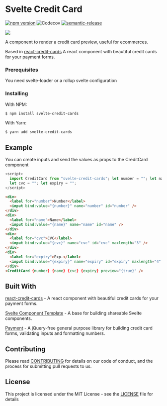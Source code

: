 # Svelte Credit Card

[![npm version](https://badge.fury.io/js/svelte-credit-cards.svg)](https://badge.fury.io/js/svelte-credit-cards)
![Codecov](https://img.shields.io/codecov/c/github/charlyjazz/svelte-credit-card?label=%20&logo=codecov&logoColor=orange&style=flat-square)
[![semantic-release](https://img.shields.io/badge/%20%20%F0%9F%93%A6%F0%9F%9A%80-semantic--release-e10079.svg)](https://github.com/semantic-release/semantic-release)


<img src="https://user-images.githubusercontent.com/12489333/81740061-bb6eba00-9472-11ea-8f50-8862ce5e91be.png">

A component to render a credit card preview, useful for ecommerces.

Based in [react-credit-cards](https://github.com/amarofashion/react-credit-cards) A react component with beautiful credit cards for your payment forms.

### Prerequisites

You need svelte-loader or a rollup svelte configuration

### Installing

With NPM:

```bash
$ npm install svelte-credit-cards
```

With Yarn:

```bash
$ yarn add svelte-credit-cards
```

## Example

You can create inputs and send the values as props to the CreditCard component

```javascript
<script>
  import CreditCard from "svelte-credit-cards"; let number = ""; let name = "";
  let cvc = ""; let expiry = "";
</script>
```

```html
<div>
  <label for="number">Number</label>
  <input bind:value="{number}" name="number" id="number" />
</div>
<div>
  <label for="name">Name</label>
  <input bind:value="{name}" name="name" id="name" />
</div>
<div>
  <label for="cvc">CVC</label>
  <input bind:value="{cvc}" name="cvc" id="cvc" maxlength="3" />
</div>
<div>
  <label for="expiry">Exp.</label>
  <input bind:value="{expiry}" name="expiry" id="expiry" maxlength="4" />
</div>
<CreditCard {number} {name} {cvc} {expiry} preview="{true}" />
```

## Built With

[react-credit-cards](https://github.com/amarofashion/react-credit-cards) - A react component with beautiful credit cards for your payment forms.

[Svelte Component Template](https://github.com/sveltejs/component-template) - A base for building shareable Svelte components.

[Payment](https://github.com/jessepollak/payment) - A jQuery-free general purpose library for building credit card forms, validating inputs and formatting numbers.

## Contributing

Please read [CONTRIBUTING](CONTRIBUTING.md) for details on our code of conduct, and the process for submitting pull requests to us.

## License

This project is licensed under the MIT License - see the [LICENSE](LICENSE) file for details
